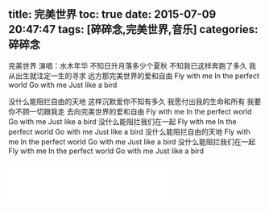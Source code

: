 title: 完美世界
toc: true
date: 2015-07-09 20:47:47
tags: [碎碎念,完美世界,音乐]
categories: 碎碎念
---


完美世界
演唱：水木年华
不知日升月落多少个夏秋
不知我已这样奔跑了多久
我从出生就注定一生的寻求
远方那完美世界的爱和自由
Fly with me
In the perfect world
Go with me
Just like a bird
<!--more-->
没什么能阻拦自由的天地
这样沉默爱你不知有多久
我愿付出我的生命和所有
我要你不顾一切跟我走
去向完美世界的爱和自由
Fly with me
In the perfect world
Go with me
Just like a bird
没什么能阻拦我们在一起
Fly with me
In the perfect world
Go with me
Just like a bird
没什么能阻拦自由的天地
Fly with me
In the perfect world
Go with me
Just like a bird
没什么能阻拦我们在一起
Fly with me
In the perfect world
Go with me
Just like a bird


<iframe frameborder="no" border="0" marginwidth="0" marginheight="0" width=330 height=86 src="//music.163.com/outchain/player?type=2&id=376221&auto=1&height=66"></iframe>